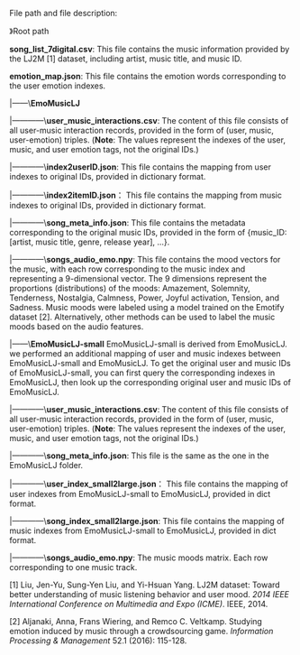 File path and file description:

》Root path

**song_list_7digital.csv**:  This file contains the music information provided by the LJ2M [1] dataset, including artist, music title, and music ID.

**emotion_map.json**:  This file contains the emotion words corresponding to the user emotion indexes.

|——\\**EmoMusicLJ**

|————\\**user_music_interactions.csv**: The content of this file consists of all user-music interaction records, provided in the form of (user, music, user-emotion) triples. (**Note**: The values represent the indexes of the user, music, and user emotion tags, not the original IDs.)

|————\\**index2userID.json**: This file contains the mapping from user indexes to original IDs, provided in dictionary format.

|————\\**index2itemID.json**： This file contains the mapping from music indexes to original IDs, provided in dictionary format.

|————\\**song_meta_info.json**:  This file contains the metadata corresponding to the original music IDs, provided in the form of {music_ID: [artist, music title, genre, release year], ...}.

|————\\**songs_audio_emo.npy**: This file contains the mood vectors for the music, with each row corresponding to the music index and representing a 9-dimensional vector. The 9 dimensions represent the proportions (distributions) of the moods: Amazement, Solemnity, Tenderness, Nostalgia, Calmness, Power, Joyful activation, Tension, and Sadness.     Music moods were labeled using a model trained on the Emotify dataset [2]. Alternatively, other methods can be used to label the music moods based on the audio features.

|——\\**EmoMusicLJ-small**
EmoMusicLJ-small is derived from EmoMusicLJ. we performed an additional mapping of user and music indexes between EmoMusicLJ-small and EmoMusicLJ. To get the original user and music IDs of EmoMusicLJ-small, you can first query the corresponding indexes in EmoMusicLJ, then look up the corresponding original user and music IDs of EmoMusicLJ.

|————\\**user_music_interactions.csv**: The content of this file consists of all user-music interaction records, provided in the form of (user, music, user-emotion) triples. (**Note**: The values represent the indexes of the user, music, and user emotion tags, not the original IDs.)

|————\\**song_meta_info.json**: This file is the same as the one in the EmoMusicLJ folder.

|————\\**user_index_small2large.json**： This file contains the mapping of user indexes from EmoMusicLJ-small to EmoMusicLJ, provided in dict format.

|————\\**song_index_small2large.json**: This file contains the mapping of  music indexes from EmoMusicLJ-small to EmoMusicLJ, provided in dict format.

|————\\**songs_audio_emo.npy**: The music moods matrix. Each row corresponding to one music track.


[1] Liu, Jen-Yu, Sung-Yen Liu, and Yi-Hsuan Yang. LJ2M dataset: Toward better understanding of music listening behavior and user mood. *2014 IEEE International Conference on Multimedia and Expo (ICME)*. IEEE, 2014.

[2] Aljanaki, Anna, Frans Wiering, and Remco C. Veltkamp. Studying emotion induced by music through a crowdsourcing game. *Information Processing & Management* 52.1 (2016): 115-128.
